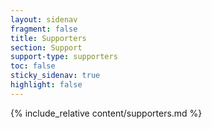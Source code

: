 ```yaml
---
layout: sidenav
fragment: false
title: Supporters
section: Support
support-type: supporters
toc: false
sticky_sidenav: true
highlight: false
---
```


{% include_relative content/supporters.md %}
